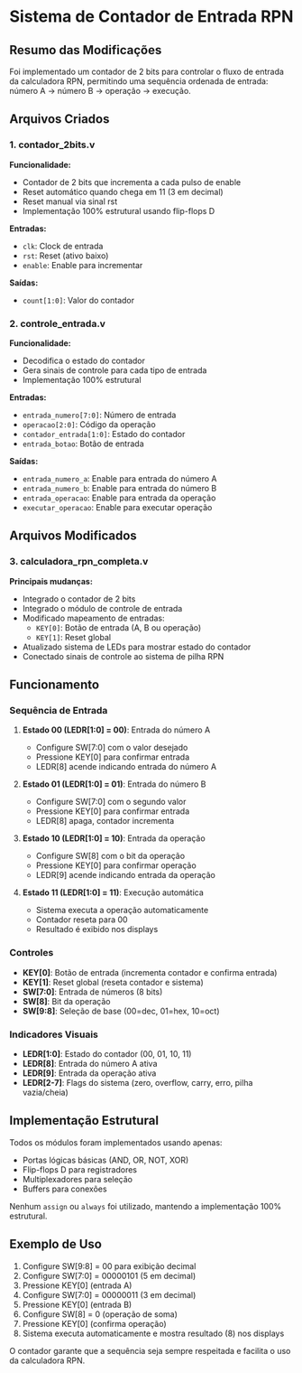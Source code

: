 # Sistema de Contador de Entrada RPN

## Resumo das Modificações

Foi implementado um contador de 2 bits para controlar o fluxo de entrada da calculadora RPN, permitindo uma sequência ordenada de entrada: número A → número B → operação → execução.

## Arquivos Criados

### 1. contador_2bits.v

**Funcionalidade:**
- Contador de 2 bits que incrementa a cada pulso de enable
- Reset automático quando chega em 11 (3 em decimal)
- Reset manual via sinal rst
- Implementação 100% estrutural usando flip-flops D

**Entradas:**
- `clk`: Clock de entrada
- `rst`: Reset (ativo baixo)
- `enable`: Enable para incrementar

**Saídas:**
- `count[1:0]`: Valor do contador

### 2. controle_entrada.v

**Funcionalidade:**
- Decodifica o estado do contador
- Gera sinais de controle para cada tipo de entrada
- Implementação 100% estrutural

**Entradas:**
- `entrada_numero[7:0]`: Número de entrada
- `operacao[2:0]`: Código da operação
- `contador_entrada[1:0]`: Estado do contador
- `entrada_botao`: Botão de entrada

**Saídas:**
- `entrada_numero_a`: Enable para entrada do número A
- `entrada_numero_b`: Enable para entrada do número B
- `entrada_operacao`: Enable para entrada da operação
- `executar_operacao`: Enable para executar operação

## Arquivos Modificados

### 3. calculadora_rpn_completa.v

**Principais mudanças:**
- Integrado o contador de 2 bits
- Integrado o módulo de controle de entrada
- Modificado mapeamento de entradas:
  - `KEY[0]`: Botão de entrada (A, B ou operação)
  - `KEY[1]`: Reset global
- Atualizado sistema de LEDs para mostrar estado do contador
- Conectado sinais de controle ao sistema de pilha RPN

## Funcionamento

### Sequência de Entrada

1. **Estado 00 (LEDR[1:0] = 00)**: Entrada do número A
   - Configure SW[7:0] com o valor desejado
   - Pressione KEY[0] para confirmar entrada
   - LEDR[8] acende indicando entrada do número A

2. **Estado 01 (LEDR[1:0] = 01)**: Entrada do número B
   - Configure SW[7:0] com o segundo valor
   - Pressione KEY[0] para confirmar entrada
   - LEDR[8] apaga, contador incrementa

3. **Estado 10 (LEDR[1:0] = 10)**: Entrada da operação
   - Configure SW[8] com o bit da operação
   - Pressione KEY[0] para confirmar operação
   - LEDR[9] acende indicando entrada da operação

4. **Estado 11 (LEDR[1:0] = 11)**: Execução automática
   - Sistema executa a operação automaticamente
   - Contador reseta para 00
   - Resultado é exibido nos displays

### Controles

- **KEY[0]**: Botão de entrada (incrementa contador e confirma entrada)
- **KEY[1]**: Reset global (reseta contador e sistema)
- **SW[7:0]**: Entrada de números (8 bits)
- **SW[8]**: Bit da operação
- **SW[9:8]**: Seleção de base (00=dec, 01=hex, 10=oct)

### Indicadores Visuais

- **LEDR[1:0]**: Estado do contador (00, 01, 10, 11)
- **LEDR[8]**: Entrada do número A ativa
- **LEDR[9]**: Entrada da operação ativa
- **LEDR[2-7]**: Flags do sistema (zero, overflow, carry, erro, pilha vazia/cheia)

## Implementação Estrutural

Todos os módulos foram implementados usando apenas:
- Portas lógicas básicas (AND, OR, NOT, XOR)
- Flip-flops D para registradores
- Multiplexadores para seleção
- Buffers para conexões

Nenhum `assign` ou `always` foi utilizado, mantendo a implementação 100% estrutural.

## Exemplo de Uso

1. Configure SW[9:8] = 00 para exibição decimal
2. Configure SW[7:0] = 00000101 (5 em decimal)
3. Pressione KEY[0] (entrada A)
4. Configure SW[7:0] = 00000011 (3 em decimal)
5. Pressione KEY[0] (entrada B)
6. Configure SW[8] = 0 (operação de soma)
7. Pressione KEY[0] (confirma operação)
8. Sistema executa automaticamente e mostra resultado (8) nos displays

O contador garante que a sequência seja sempre respeitada e facilita o uso da calculadora RPN.
